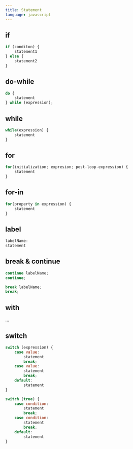 ```yaml
---
title: Statement
language: javascript
---
```


## if

```javascript
if (conditon) {
    statement1
} else {
    statement2
}
```

## do-while

```javascript
do {
    statement
} while (expression);
```

## while

```javascript
while(expression) {
    statement
}
```

## for

```javascript
for(initialization; expresion; post-loop-expression) {
    statement
}
```

## for-in

```javascript
for(property in expression) {
    statement
}
```

## label

```javascript
labelName:
statement
```

## break & continue

```javascript
continue labelName;
continue;
```

```javascript
break labelName;
break;
```

## with

...

## switch

```javascript
switch (expression) {
    case value:
        statement
        break;
    case value:
        statement
        break;
    default:
        statement
}
```

```javascript
switch (true) {
    case condition:
        statement
        break;
    case condition:
        statement
        break;
    default:
        statement
}
```
